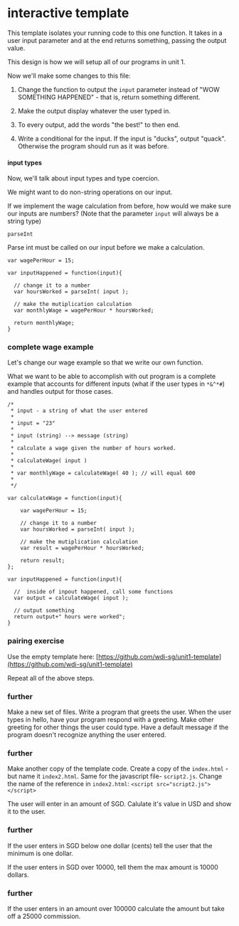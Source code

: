 # interactive template
This template isolates your running code to this one function. It takes in a user input parameter and at the end returns something, passing the output value.

This design is how we will setup all of our programs in unit 1.

Now we'll make some changes to this file:

1. Change the function to output the `input` parameter instead of "WOW SOMETHING HAPPENED" - that is, return something different.

2. Make the output display whatever the user typed in.

3. To every output, add the words "the best!" to then end.

4. Write a conditional for the input. If the input is "ducks", output "quack". Otherwise the program should run as it was before.

#### input types

Now, we'll talk about input types and type coercion.

We might want to do non-string operations on our input.

If we implement the wage calculation from before, how would we make sure our inputs are numbers? (Note that the parameter `input` will always be a string type)

`parseInt`

Parse int must be called on our input before we make a calculation.

```
var wagePerHour = 15;

var inputHappened = function(input){

  // change it to a number
  var hoursWorked = parseInt( input );

  // make the mutiplication calculation
  var monthlyWage = wagePerHour * hoursWorked;

  return monthlyWage;
}
```

### complete wage example

Let's change our wage example so that we write our own function.

What we want to be able to accomplish with out program is a complete example that accounts for different inputs (what if the user types in `*&^*#`) and handles output for those cases.
```
/*
 * input - a string of what the user entered
 *
 * input = "23"
 *
 * input (string) --> message (string)
 *
 * calculate a wage given the number of hours worked.
 *
 * calculateWage( input )
 *
 * var monthlyWage = calculateWage( 40 ); // will equal 600
 *
 */

var calculateWage = function(input){

    var wagePerHour = 15;

    // change it to a number
    var hoursWorked = parseInt( input );

    // make the mutiplication calculation
    var result = wagePerHour * hoursWorked;

    return result;
};

var inputHappened = function(input){

  //  inside of inpout happened, call some functions
  var output = calculateWage( input );

  // output something
  return output+" hours were worked";
}
```

### pairing exercise
Use the empty template here: [https://github.com/wdi-sg/unit1-template](https://github.com/wdi-sg/unit1-template)

Repeat all of the above steps.

### further
Make a new set of files. Write a program that greets the user. When the user types in hello, have your program respond with a greeting. Make other greeting for other things the user could type. Have a default message if the program doesn't recognize anything the user entered.

### further
Make another copy of the template code. Create a copy of the `index.html` - but name it `index2.html`. Same for the javascript file- `script2.js`. Change the name of the reference in `index2.html`: `<script src="script2.js"></script>`

The user will enter in an amount of SGD. Calulate it's value in USD and show it to the user.

### further
If the user enters in SGD below one dollar (cents) tell the user that the minimum is one dollar.

If the user enters in SGD over 10000, tell them the max amount is 10000 dollars.

### further
If the user enters in an amount over 100000 calculate the amount but take off a 25000 commission.

